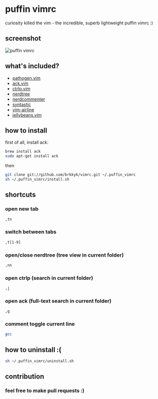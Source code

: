 # puffin vimrc
curiosity killed the vim - the incredible, superb lightweight puffin vimrc :)

## screenshot
![puffin vimrc](http://i.imgur.com/1vWHUvh.png)
## what's included?
* [pathogen.vim](https://github.com/tpope/vim-pathogen)
* [ack.vim](https://github.com/mileszs/ack.vim)
* [ctrlp.vim](https://github.com/kien/ctrlp.vim)
* [nerdtree](https://github.com/scrooloose/nerdtree)
* [nerdcommenter](https://github.com/scrooloose/nerdcommenter)
* [syntastic](https://github.com/vim-syntastic/syntastic)
* [vim-airline](https://github.com/vim-airline/vim-airline)
* [jellybeans.vim](https://github.com/nanotech/jellybeans.vim)

## how to install
first of all, install ack:
```bash
brew install ack
sudo apt-get install ack
```
then
```bash
git clone git://github.com/brkkyk/vimrc.git ~/.puffin_vimrc
sh ~/.puffin_vimrc/install.sh
```
## shortcuts
### open new tab
```bash
,tn
```
### switch between tabs
```bash
,t[1-9]
```
### open/close nerdtree (tree view in current folder)
```bash
,nn
```
### open ctrlp (search in current folder)
```bash
,j
```
### open ack (full-text search in current folder)
```bash
,g
```
### comment toggle current line
```bash
gcc
```
## how to uninstall :(
```bash
sh ~/.puffin_vimrc/uninstall.sh
```
## contribution
### feel free to make pull requests :)
